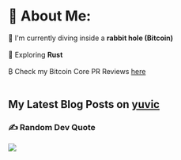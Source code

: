 # 💫 About Me:
🔭 I'm currently diving inside a **rabbit hole (Bitcoin)**<br><br>🌱 Exploring **Rust**<br><br>₿ Check my Bitcoin Core PR Reviews [here](https://bitcoinacks.com/?flt0_reviewer_contains=i-am-yuvi)<br><br>

## My Latest Blog Posts on [yuvic](https://yuvic.bearblog.dev/)


### ✍️ Random Dev Quote
![](https://quotes-github-readme.vercel.app/api?type=horizontal&theme=merko)

